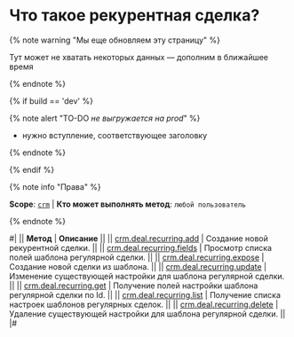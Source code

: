 # Что такое рекурентная сделка?

{% note warning "Мы еще обновляем эту страницу" %}

Тут может не хватать некоторых данных — дополним в ближайшее время

{% endnote %}

{% if build == 'dev' %}

{% note alert "TO-DO _не выгружается на prod_" %}

- нужно вступление, соответствующее заголовку

{% endnote %}

{% endif %}

{% note info "Права" %}

**Scope**: [`crm`](../../../scopes/permissions.md) | **Кто может выполнять метод**: `любой пользователь`

{% endnote %}

#|
|| **Метод** | **Описание** ||
|| [crm.deal.recurring.add](./crm-deal-recurring-add.md) | Создание новой рекурентной сделки. ||
|| [crm.deal.recurring.fields](./crm-deal-recurring-fields.md) | Просмотр списка полей шаблона регулярной сделки. ||
|| [crm.deal.recurring.expose](./crm-deal-recurring-expose.md) | Создание новой сделки из шаблона. ||
|| [crm.deal.recurring.update](./crm-deal-recurring-update.md) | Изменение существующей настройки для шаблона регулярной сделки. ||
|| [crm.deal.recurring.get](./crm-deal-recurring-get.md) | Получение полей настройки шаблона регулярной сделки по Id. ||
|| [crm.deal.recurring.list](./crm-deal-recurring-list.md) | Получение списка настроек шаблонов регулярных сделок. ||
|| [crm.deal.recurring.delete](./crm-deal-recurring-delete.md) | Удаление существующей настройки для шаблона регулярной сделки. ||
|#